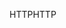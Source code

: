 <span data-ttu-id="efcab-101">HTTP</span><span class="sxs-lookup"><span data-stu-id="efcab-101">HTTP</span></span>